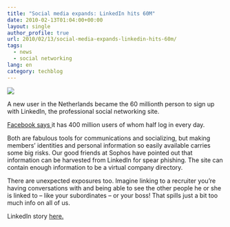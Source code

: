 ```yaml
---
title: "Social media expands: LinkedIn hits 60M"
date: 2010-02-13T01:04:00+00:00
layout: single
author_profile: true
url: 2010/02/13/social-media-expands-linkedin-hits-60m/
tags:
  - news
  - social networking
lang: en
category: techblog
---
```

<div>
  <a href="http://4.bp.blogspot.com/_vaUVXcmC3OI/S3XzVX0f6dI/AAAAAAAAA8I/BAkXF0lHcrQ/s1600-h/linkedIn_2060_20m.png" imageanchor="1"><img border="0" src="http://4.bp.blogspot.com/_vaUVXcmC3OI/S3XzVX0f6dI/AAAAAAAAA8I/BAkXF0lHcrQ/s640/linkedIn_2060_20m.png" /></a>
</div>

A new user in the Netherlands became the 60 millionth person to sign up with LinkedIn, the professional social networking site.

 <a href="http://www.facebook.com/press/info.php?statistics" target="_blank">Facebook says </a>it has 400 million users of whom half log in every day.

Both are fabulous tools for communications and socializing, but making members’ identities and personal information so easily available carries some big risks. Our good friends at Sophos have pointed out that information can be harvested from LinkedIn for spear phishing. The site can contain enough information to be a virtual company directory.

There are unexpected exposures too. Imagine linking to a recruiter you’re having conversations with and being able to see the other people he or she is linked to – like your subordinates – or your boss! That spills just a bit too much info on all of us.

LinkedIn story <a href="http://www.v3.co.uk/v3/news/2257829/linkedin-hits-million-global" target="_blank">here.</a>